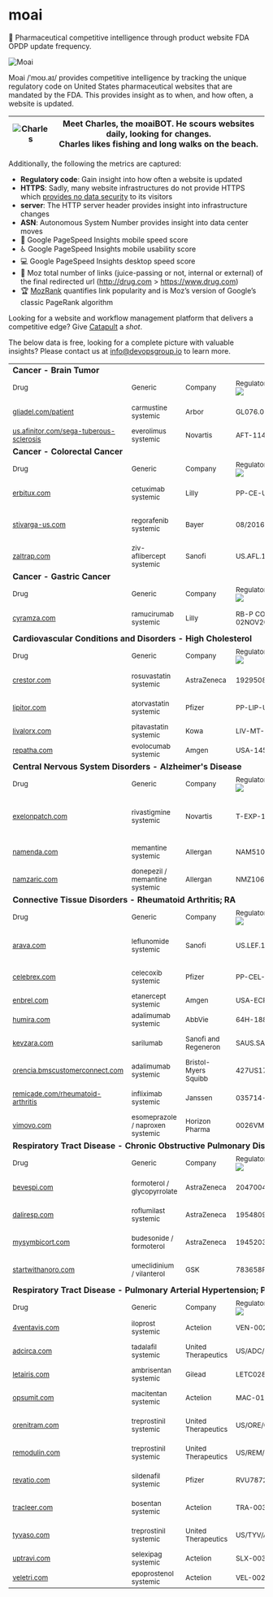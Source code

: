 
# moai
:moyai: Pharmaceutical competitive intelligence through product website FDA OPDP update frequency.

![Moai](moai.jpg)

Moai /ˈmoʊ.aɪ/ provides competitive intelligence by tracking the unique regulatory code on United States pharmaceutical websites that are mandated by the FDA. This provides insight as to when, and how often, a website is updated.

| ![Charles](moai-charles.jpg) | Meet Charles, the moaiBOT. He scours websites daily, looking for changes.<br>Charles likes fishing and long walks on the beach. |
| -- | -- |

Additionally, the following the metrics are captured:

* **Regulatory code**: Gain insight into how often a website is updated
* **HTTPS**: Sadly, many website infrastructures do not provide HTTPS which [provides no data security](https://www.chromium.org/Home/chromium-security/marking-http-as-non-secure) to its visitors
* **server**: The HTTP server header provides insight into infrastructure changes
* **ASN**: Autonomous System Number provides insight into data center moves
* :iphone: Google PageSpeed Insights mobile speed score
* :wheelchair: Google PageSpeed Insights mobile usability score
* :computer: Google PageSpeed Insights desktop speed score
* :link: Moz total number of links (juice-passing or not, internal or external) of the final redirected url (http://drug.com > https://www.drug.com)
* :trophy: [MozRank](https://moz.com/learn/seo/mozrank) quantifies link popularity and is Moz’s version of Google’s classic PageRank algorithm

Looking for a website and workflow management platform that delivers a competitive edge? Give [Catapult](https://github.com/devopsgroup-io/catapult) a *shot*.

The below data is free, looking for a complete picture with valuable insights? Please contact us at info@devopsgroup.io to learn more.
<table>
<tr><td colspan="13"><strong>Cancer - Brain Tumor</strong></td></tr>
<tr><td><sub>Drug</sub></td><td><sub>Generic</sub></td><td><sub>Company</sub></td><td><sub>Regulatory code<br/><img src="https://placehold.it/30x5/cc4c02?text=+"></sub></td><td><sub>HTTPS<br/><img src="https://placehold.it/30x5/fe9929?text=+"></sub></td><td><sub>Server<br/><img src="https://placehold.it/30x5/fee391?text=+"></sub></td><td><sub>ASN<br/><img src="https://placehold.it/30x5/ffffe5?text=+"></sub></td><td>:iphone:<br/><img src="https://placehold.it/30x5/014636?text=+"></td><td>:wheelchair:<br/><img src="https://placehold.it/30x5/016c59?text=+"></td><td>:computer:<br/><img src="https://placehold.it/30x5/02818a?text=+"></td><td>:link:<br/><img src="https://placehold.it/30x5/C0C0C0?text=+"></td><td>:trophy:<br/><img src="https://placehold.it/30x5/FFDF00?text=+"></td><td>&nbsp;&nbsp;&nbsp;&nbsp;&nbsp;&nbsp;&nbsp;&nbsp;&nbsp;&nbsp;&nbsp;&nbsp;&nbsp;&nbsp;&nbsp;&nbsp;&nbsp;&nbsp;&nbsp;&nbsp;&nbsp;&nbsp;&nbsp;&nbsp;&nbsp;&nbsp;&nbsp;&nbsp;&nbsp;&nbsp;&nbsp;&nbsp;&nbsp;&nbsp;&nbsp;&nbsp;&nbsp;&nbsp;&nbsp;&nbsp;&nbsp;&nbsp;&nbsp;&nbsp;&nbsp;&nbsp;&nbsp;&nbsp;&nbsp;&nbsp;&nbsp;&nbsp;&nbsp;&nbsp;&nbsp;&nbsp;&nbsp;&nbsp;&nbsp;&nbsp;&nbsp;&nbsp;&nbsp;&nbsp;&nbsp;&nbsp;&nbsp;&nbsp;&nbsp;&nbsp;&nbsp;&nbsp;&nbsp;&nbsp;&nbsp;&nbsp;&nbsp;&nbsp;&nbsp;&nbsp;&nbsp;&nbsp;&nbsp;&nbsp;&nbsp;&nbsp;&nbsp;&nbsp;&nbsp;&nbsp;&nbsp;&nbsp;&nbsp;&nbsp;&nbsp;&nbsp;&nbsp;&nbsp;&nbsp;&nbsp;&nbsp;&nbsp;&nbsp;&nbsp;&nbsp;&nbsp;&nbsp;&nbsp;&nbsp;&nbsp;&nbsp;&nbsp;&nbsp;&nbsp;&nbsp;&nbsp;&nbsp;&nbsp;&nbsp;&nbsp;&nbsp;&nbsp;&nbsp;&nbsp;&nbsp;&nbsp;&nbsp;&nbsp;&nbsp;&nbsp;&nbsp;&nbsp;&nbsp;&nbsp;&nbsp;&nbsp;&nbsp;&nbsp;&nbsp;&nbsp;&nbsp;&nbsp;&nbsp;&nbsp;&nbsp;&nbsp;&nbsp;&nbsp;&nbsp;&nbsp;&nbsp;&nbsp;&nbsp;&nbsp;&nbsp;&nbsp;&nbsp;&nbsp;&nbsp;&nbsp;&nbsp;&nbsp;&nbsp;&nbsp;&nbsp;&nbsp;&nbsp;&nbsp;&nbsp;&nbsp;&nbsp;&nbsp;&nbsp;&nbsp;&nbsp;&nbsp;&nbsp;&nbsp;&nbsp;&nbsp;&nbsp;&nbsp;&nbsp;&nbsp;&nbsp;&nbsp;&nbsp;&nbsp;&nbsp;&nbsp;&nbsp;&nbsp;&nbsp;&nbsp;&nbsp;&nbsp;&nbsp;&nbsp;&nbsp;&nbsp;&nbsp;&nbsp;&nbsp;&nbsp;&nbsp;&nbsp;&nbsp;&nbsp;&nbsp;&nbsp;&nbsp;&nbsp;&nbsp;&nbsp;&nbsp;&nbsp;&nbsp;&nbsp;&nbsp;&nbsp;&nbsp;&nbsp;&nbsp;&nbsp;&nbsp;</td></tr>
<tr><td><sub><a href="http://gliadel.com/patient" target="_blank">gliadel.com/patient</a></sub></td><td><sub>carmustine systemic</sub></td><td><sub>Arbor</sub></td><td><sub>GL076.001</sub></td><td><sub><a href="https://www.ssllabs.com/ssltest/analyze.html?d=gliadel.com/patient" target="_blank">:x:</a></sub></td><td><sub>Apache</sub></td><td><sub>AS22915 FutureQuest, Inc.</sub></td><td><sub><a href="https://developers.google.com/speed/pagespeed/insights/?url=gliadel.com/patient&tab=mobile" target="_blank">72</a></sub></td><td><sub><a href="https://developers.google.com/speed/pagespeed/insights/?url=gliadel.com/patient&tab=mobile" target="_blank">99</a></sub></td><td><sub><a href="https://developers.google.com/speed/pagespeed/insights/?url=gliadel.com/patient&tab=desktop" target="_blank">83</a></sub></td><td><sub>0</sub></td><td><sub>0</sub></td><td><img src="data/gliadel.com-patient.png"/></td></tr>
<tr><td><sub><a href="http://us.afinitor.com/sega-tuberous-sclerosis" target="_blank">us.afinitor.com/sega-tuberous-sclerosis</a></sub></td><td><sub>everolimus systemic</sub></td><td><sub>Novartis</sub></td><td><sub>AFT-1142638</sub></td><td><sub><a href="https://www.ssllabs.com/ssltest/analyze.html?d=us.afinitor.com/sega-tuberous-sclerosis" target="_blank">:white_check_mark:</a></sub></td><td><sub>ECAcc (lga/13CC)</sub></td><td><sub>AS30811 EPiServer AB</sub></td><td><sub><a href="https://developers.google.com/speed/pagespeed/insights/?url=us.afinitor.com/sega-tuberous-sclerosis&tab=mobile" target="_blank">55</a></sub></td><td><sub><a href="https://developers.google.com/speed/pagespeed/insights/?url=us.afinitor.com/sega-tuberous-sclerosis&tab=mobile" target="_blank">99</a></sub></td><td><sub><a href="https://developers.google.com/speed/pagespeed/insights/?url=us.afinitor.com/sega-tuberous-sclerosis&tab=desktop" target="_blank">65</a></sub></td><td><sub>0</sub></td><td><sub>0</sub></td><td><img src="data/us.afinitor.com-sega-tuberous-sclerosis.png"/></td></tr>
<tr><td colspan="13"><strong>Cancer - Colorectal Cancer</strong></td></tr>
<tr><td><sub>Drug</sub></td><td><sub>Generic</sub></td><td><sub>Company</sub></td><td><sub>Regulatory code<br/><img src="https://placehold.it/30x5/cc4c02?text=+"></sub></td><td><sub>HTTPS<br/><img src="https://placehold.it/30x5/fe9929?text=+"></sub></td><td><sub>Server<br/><img src="https://placehold.it/30x5/fee391?text=+"></sub></td><td><sub>ASN<br/><img src="https://placehold.it/30x5/ffffe5?text=+"></sub></td><td>:iphone:<br/><img src="https://placehold.it/30x5/014636?text=+"></td><td>:wheelchair:<br/><img src="https://placehold.it/30x5/016c59?text=+"></td><td>:computer:<br/><img src="https://placehold.it/30x5/02818a?text=+"></td><td>:link:<br/><img src="https://placehold.it/30x5/C0C0C0?text=+"></td><td>:trophy:<br/><img src="https://placehold.it/30x5/FFDF00?text=+"></td><td>&nbsp;&nbsp;&nbsp;&nbsp;&nbsp;&nbsp;&nbsp;&nbsp;&nbsp;&nbsp;&nbsp;&nbsp;&nbsp;&nbsp;&nbsp;&nbsp;&nbsp;&nbsp;&nbsp;&nbsp;&nbsp;&nbsp;&nbsp;&nbsp;&nbsp;&nbsp;&nbsp;&nbsp;&nbsp;&nbsp;&nbsp;&nbsp;&nbsp;&nbsp;&nbsp;&nbsp;&nbsp;&nbsp;&nbsp;&nbsp;&nbsp;&nbsp;&nbsp;&nbsp;&nbsp;&nbsp;&nbsp;&nbsp;&nbsp;&nbsp;&nbsp;&nbsp;&nbsp;&nbsp;&nbsp;&nbsp;&nbsp;&nbsp;&nbsp;&nbsp;&nbsp;&nbsp;&nbsp;&nbsp;&nbsp;&nbsp;&nbsp;&nbsp;&nbsp;&nbsp;&nbsp;&nbsp;&nbsp;&nbsp;&nbsp;&nbsp;&nbsp;&nbsp;&nbsp;&nbsp;&nbsp;&nbsp;&nbsp;&nbsp;&nbsp;&nbsp;&nbsp;&nbsp;&nbsp;&nbsp;&nbsp;&nbsp;&nbsp;&nbsp;&nbsp;&nbsp;&nbsp;&nbsp;&nbsp;&nbsp;&nbsp;&nbsp;&nbsp;&nbsp;&nbsp;&nbsp;&nbsp;&nbsp;&nbsp;&nbsp;&nbsp;&nbsp;&nbsp;&nbsp;&nbsp;&nbsp;&nbsp;&nbsp;&nbsp;&nbsp;&nbsp;&nbsp;&nbsp;&nbsp;&nbsp;&nbsp;&nbsp;&nbsp;&nbsp;&nbsp;&nbsp;&nbsp;&nbsp;&nbsp;&nbsp;&nbsp;&nbsp;&nbsp;&nbsp;&nbsp;&nbsp;&nbsp;&nbsp;&nbsp;&nbsp;&nbsp;&nbsp;&nbsp;&nbsp;&nbsp;&nbsp;&nbsp;&nbsp;&nbsp;&nbsp;&nbsp;&nbsp;&nbsp;&nbsp;&nbsp;&nbsp;&nbsp;&nbsp;&nbsp;&nbsp;&nbsp;&nbsp;&nbsp;&nbsp;&nbsp;&nbsp;&nbsp;&nbsp;&nbsp;&nbsp;&nbsp;&nbsp;&nbsp;&nbsp;&nbsp;&nbsp;&nbsp;&nbsp;&nbsp;&nbsp;&nbsp;&nbsp;&nbsp;&nbsp;&nbsp;&nbsp;&nbsp;&nbsp;&nbsp;&nbsp;&nbsp;&nbsp;&nbsp;&nbsp;&nbsp;&nbsp;&nbsp;&nbsp;&nbsp;&nbsp;&nbsp;&nbsp;&nbsp;&nbsp;&nbsp;&nbsp;&nbsp;&nbsp;&nbsp;&nbsp;&nbsp;&nbsp;&nbsp;&nbsp;&nbsp;&nbsp;&nbsp;&nbsp;&nbsp;&nbsp;</td></tr>
<tr><td><sub><a href="http://erbitux.com" target="_blank">erbitux.com</a></sub></td><td><sub>cetuximab systemic</sub></td><td><sub>Lilly</sub></td><td><sub>PP-CE-US-0335</sub></td><td><sub><a href="https://www.ssllabs.com/ssltest/analyze.html?d=erbitux.com" target="_blank">:x:</a></sub></td><td><sub>Microsoft-IIS/7.5</sub></td><td><sub>AS14618 Amazon.com, Inc.</sub></td><td><sub><a href="https://developers.google.com/speed/pagespeed/insights/?url=erbitux.com&tab=mobile" target="_blank">65</a></sub></td><td><sub><a href="https://developers.google.com/speed/pagespeed/insights/?url=erbitux.com&tab=mobile" target="_blank">95</a></sub></td><td><sub><a href="https://developers.google.com/speed/pagespeed/insights/?url=erbitux.com&tab=desktop" target="_blank">74</a></sub></td><td><sub>32</sub></td><td><sub>4.3</sub></td><td><img src="data/erbitux.com.png"/></td></tr>
<tr><td><sub><a href="http://stivarga-us.com" target="_blank">stivarga-us.com</a></sub></td><td><sub>regorafenib systemic</sub></td><td><sub>Bayer</sub></td><td><sub>08/2016</sub></td><td><sub><a href="https://www.ssllabs.com/ssltest/analyze.html?d=stivarga-us.com" target="_blank">:x:</a></sub></td><td><sub>Apache</sub></td><td><sub>AS19574 Corporation Service Company</sub></td><td><sub><a href="https://developers.google.com/speed/pagespeed/insights/?url=stivarga-us.com&tab=mobile" target="_blank">57</a></sub></td><td><sub><a href="https://developers.google.com/speed/pagespeed/insights/?url=stivarga-us.com&tab=mobile" target="_blank">99</a></sub></td><td><sub><a href="https://developers.google.com/speed/pagespeed/insights/?url=stivarga-us.com&tab=desktop" target="_blank">72</a></sub></td><td><sub>90</sub></td><td><sub>5.2</sub></td><td><img src="data/stivarga-us.com.png"/></td></tr>
<tr><td><sub><a href="http://zaltrap.com" target="_blank">zaltrap.com</a></sub></td><td><sub>ziv-aflibercept systemic</sub></td><td><sub>Sanofi</sub></td><td><sub>US.AFL.17.05.334</sub></td><td><sub><a href="https://www.ssllabs.com/ssltest/analyze.html?d=zaltrap.com" target="_blank">:x:</a></sub></td><td><sub>Microsoft-IIS/7.5</sub></td><td><sub>AS17338 AOScloud, LLC.</sub></td><td><sub><a href="https://developers.google.com/speed/pagespeed/insights/?url=zaltrap.com&tab=mobile" target="_blank">47</a></sub></td><td><sub><a href="https://developers.google.com/speed/pagespeed/insights/?url=zaltrap.com&tab=mobile" target="_blank">100</a></sub></td><td><sub><a href="https://developers.google.com/speed/pagespeed/insights/?url=zaltrap.com&tab=desktop" target="_blank">60</a></sub></td><td><sub>76</sub></td><td><sub>4.7</sub></td><td><img src="data/zaltrap.com.png"/></td></tr>
<tr><td colspan="13"><strong>Cancer - Gastric Cancer</strong></td></tr>
<tr><td><sub>Drug</sub></td><td><sub>Generic</sub></td><td><sub>Company</sub></td><td><sub>Regulatory code<br/><img src="https://placehold.it/30x5/cc4c02?text=+"></sub></td><td><sub>HTTPS<br/><img src="https://placehold.it/30x5/fe9929?text=+"></sub></td><td><sub>Server<br/><img src="https://placehold.it/30x5/fee391?text=+"></sub></td><td><sub>ASN<br/><img src="https://placehold.it/30x5/ffffe5?text=+"></sub></td><td>:iphone:<br/><img src="https://placehold.it/30x5/014636?text=+"></td><td>:wheelchair:<br/><img src="https://placehold.it/30x5/016c59?text=+"></td><td>:computer:<br/><img src="https://placehold.it/30x5/02818a?text=+"></td><td>:link:<br/><img src="https://placehold.it/30x5/C0C0C0?text=+"></td><td>:trophy:<br/><img src="https://placehold.it/30x5/FFDF00?text=+"></td><td>&nbsp;&nbsp;&nbsp;&nbsp;&nbsp;&nbsp;&nbsp;&nbsp;&nbsp;&nbsp;&nbsp;&nbsp;&nbsp;&nbsp;&nbsp;&nbsp;&nbsp;&nbsp;&nbsp;&nbsp;&nbsp;&nbsp;&nbsp;&nbsp;&nbsp;&nbsp;&nbsp;&nbsp;&nbsp;&nbsp;&nbsp;&nbsp;&nbsp;&nbsp;&nbsp;&nbsp;&nbsp;&nbsp;&nbsp;&nbsp;&nbsp;&nbsp;&nbsp;&nbsp;&nbsp;&nbsp;&nbsp;&nbsp;&nbsp;&nbsp;&nbsp;&nbsp;&nbsp;&nbsp;&nbsp;&nbsp;&nbsp;&nbsp;&nbsp;&nbsp;&nbsp;&nbsp;&nbsp;&nbsp;&nbsp;&nbsp;&nbsp;&nbsp;&nbsp;&nbsp;&nbsp;&nbsp;&nbsp;&nbsp;&nbsp;&nbsp;&nbsp;&nbsp;&nbsp;&nbsp;&nbsp;&nbsp;&nbsp;&nbsp;&nbsp;&nbsp;&nbsp;&nbsp;&nbsp;&nbsp;&nbsp;&nbsp;&nbsp;&nbsp;&nbsp;&nbsp;&nbsp;&nbsp;&nbsp;&nbsp;&nbsp;&nbsp;&nbsp;&nbsp;&nbsp;&nbsp;&nbsp;&nbsp;&nbsp;&nbsp;&nbsp;&nbsp;&nbsp;&nbsp;&nbsp;&nbsp;&nbsp;&nbsp;&nbsp;&nbsp;&nbsp;&nbsp;&nbsp;&nbsp;&nbsp;&nbsp;&nbsp;&nbsp;&nbsp;&nbsp;&nbsp;&nbsp;&nbsp;&nbsp;&nbsp;&nbsp;&nbsp;&nbsp;&nbsp;&nbsp;&nbsp;&nbsp;&nbsp;&nbsp;&nbsp;&nbsp;&nbsp;&nbsp;&nbsp;&nbsp;&nbsp;&nbsp;&nbsp;&nbsp;&nbsp;&nbsp;&nbsp;&nbsp;&nbsp;&nbsp;&nbsp;&nbsp;&nbsp;&nbsp;&nbsp;&nbsp;&nbsp;&nbsp;&nbsp;&nbsp;&nbsp;&nbsp;&nbsp;&nbsp;&nbsp;&nbsp;&nbsp;&nbsp;&nbsp;&nbsp;&nbsp;&nbsp;&nbsp;&nbsp;&nbsp;&nbsp;&nbsp;&nbsp;&nbsp;&nbsp;&nbsp;&nbsp;&nbsp;&nbsp;&nbsp;&nbsp;&nbsp;&nbsp;&nbsp;&nbsp;&nbsp;&nbsp;&nbsp;&nbsp;&nbsp;&nbsp;&nbsp;&nbsp;&nbsp;&nbsp;&nbsp;&nbsp;&nbsp;&nbsp;&nbsp;&nbsp;&nbsp;&nbsp;&nbsp;&nbsp;&nbsp;&nbsp;&nbsp;&nbsp;&nbsp;</td></tr>
<tr><td><sub><a href="http://cyramza.com" target="_blank">cyramza.com</a></sub></td><td><sub>ramucirumab systemic</sub></td><td><sub>Lilly</sub></td><td><sub>RB-P CON ISI 02NOV2015</sub></td><td><sub><a href="https://www.ssllabs.com/ssltest/analyze.html?d=cyramza.com" target="_blank">:x:</a></sub></td><td><sub>Microsoft-IIS/7.5</sub></td><td><sub>AS14618 Amazon.com, Inc.</sub></td><td><sub><a href="https://developers.google.com/speed/pagespeed/insights/?url=cyramza.com&tab=mobile" target="_blank">64</a></sub></td><td><sub><a href="https://developers.google.com/speed/pagespeed/insights/?url=cyramza.com&tab=mobile" target="_blank">90</a></sub></td><td><sub><a href="https://developers.google.com/speed/pagespeed/insights/?url=cyramza.com&tab=desktop" target="_blank">75</a></sub></td><td><sub>337</sub></td><td><sub>5.3</sub></td><td><img src="data/cyramza.com.png"/></td></tr>
<tr><td colspan="13"><strong>Cardiovascular Conditions and Disorders - High Cholesterol</strong></td></tr>
<tr><td><sub>Drug</sub></td><td><sub>Generic</sub></td><td><sub>Company</sub></td><td><sub>Regulatory code<br/><img src="https://placehold.it/30x5/cc4c02?text=+"></sub></td><td><sub>HTTPS<br/><img src="https://placehold.it/30x5/fe9929?text=+"></sub></td><td><sub>Server<br/><img src="https://placehold.it/30x5/fee391?text=+"></sub></td><td><sub>ASN<br/><img src="https://placehold.it/30x5/ffffe5?text=+"></sub></td><td>:iphone:<br/><img src="https://placehold.it/30x5/014636?text=+"></td><td>:wheelchair:<br/><img src="https://placehold.it/30x5/016c59?text=+"></td><td>:computer:<br/><img src="https://placehold.it/30x5/02818a?text=+"></td><td>:link:<br/><img src="https://placehold.it/30x5/C0C0C0?text=+"></td><td>:trophy:<br/><img src="https://placehold.it/30x5/FFDF00?text=+"></td><td>&nbsp;&nbsp;&nbsp;&nbsp;&nbsp;&nbsp;&nbsp;&nbsp;&nbsp;&nbsp;&nbsp;&nbsp;&nbsp;&nbsp;&nbsp;&nbsp;&nbsp;&nbsp;&nbsp;&nbsp;&nbsp;&nbsp;&nbsp;&nbsp;&nbsp;&nbsp;&nbsp;&nbsp;&nbsp;&nbsp;&nbsp;&nbsp;&nbsp;&nbsp;&nbsp;&nbsp;&nbsp;&nbsp;&nbsp;&nbsp;&nbsp;&nbsp;&nbsp;&nbsp;&nbsp;&nbsp;&nbsp;&nbsp;&nbsp;&nbsp;&nbsp;&nbsp;&nbsp;&nbsp;&nbsp;&nbsp;&nbsp;&nbsp;&nbsp;&nbsp;&nbsp;&nbsp;&nbsp;&nbsp;&nbsp;&nbsp;&nbsp;&nbsp;&nbsp;&nbsp;&nbsp;&nbsp;&nbsp;&nbsp;&nbsp;&nbsp;&nbsp;&nbsp;&nbsp;&nbsp;&nbsp;&nbsp;&nbsp;&nbsp;&nbsp;&nbsp;&nbsp;&nbsp;&nbsp;&nbsp;&nbsp;&nbsp;&nbsp;&nbsp;&nbsp;&nbsp;&nbsp;&nbsp;&nbsp;&nbsp;&nbsp;&nbsp;&nbsp;&nbsp;&nbsp;&nbsp;&nbsp;&nbsp;&nbsp;&nbsp;&nbsp;&nbsp;&nbsp;&nbsp;&nbsp;&nbsp;&nbsp;&nbsp;&nbsp;&nbsp;&nbsp;&nbsp;&nbsp;&nbsp;&nbsp;&nbsp;&nbsp;&nbsp;&nbsp;&nbsp;&nbsp;&nbsp;&nbsp;&nbsp;&nbsp;&nbsp;&nbsp;&nbsp;&nbsp;&nbsp;&nbsp;&nbsp;&nbsp;&nbsp;&nbsp;&nbsp;&nbsp;&nbsp;&nbsp;&nbsp;&nbsp;&nbsp;&nbsp;&nbsp;&nbsp;&nbsp;&nbsp;&nbsp;&nbsp;&nbsp;&nbsp;&nbsp;&nbsp;&nbsp;&nbsp;&nbsp;&nbsp;&nbsp;&nbsp;&nbsp;&nbsp;&nbsp;&nbsp;&nbsp;&nbsp;&nbsp;&nbsp;&nbsp;&nbsp;&nbsp;&nbsp;&nbsp;&nbsp;&nbsp;&nbsp;&nbsp;&nbsp;&nbsp;&nbsp;&nbsp;&nbsp;&nbsp;&nbsp;&nbsp;&nbsp;&nbsp;&nbsp;&nbsp;&nbsp;&nbsp;&nbsp;&nbsp;&nbsp;&nbsp;&nbsp;&nbsp;&nbsp;&nbsp;&nbsp;&nbsp;&nbsp;&nbsp;&nbsp;&nbsp;&nbsp;&nbsp;&nbsp;&nbsp;&nbsp;&nbsp;&nbsp;&nbsp;&nbsp;&nbsp;&nbsp;</td></tr>
<tr><td><sub><a href="http://crestor.com" target="_blank">crestor.com</a></sub></td><td><sub>rosuvastatin systemic</sub></td><td><sub>AstraZeneca</sub></td><td><sub>1929508-3158916</sub></td><td><sub><a href="https://www.ssllabs.com/ssltest/analyze.html?d=crestor.com" target="_blank">:white_check_mark:</a></sub></td><td><sub>Apache</sub></td><td><sub>AS16509 Amazon.com, Inc.</sub></td><td><sub><a href="https://developers.google.com/speed/pagespeed/insights/?url=crestor.com&tab=mobile" target="_blank">68</a></sub></td><td><sub><a href="https://developers.google.com/speed/pagespeed/insights/?url=crestor.com&tab=mobile" target="_blank">93</a></sub></td><td><sub><a href="https://developers.google.com/speed/pagespeed/insights/?url=crestor.com&tab=desktop" target="_blank">86</a></sub></td><td><sub>314</sub></td><td><sub>6.9</sub></td><td><img src="data/crestor.com.png"/></td></tr>
<tr><td><sub><a href="http://lipitor.com" target="_blank">lipitor.com</a></sub></td><td><sub>atorvastatin systemic</sub></td><td><sub>Pfizer</sub></td><td><sub>PP-LIP-USA-0252</sub></td><td><sub><a href="https://www.ssllabs.com/ssltest/analyze.html?d=lipitor.com" target="_blank">:x:</a></sub></td><td><sub>nginx</sub></td><td><sub>AS14618 Amazon.com, Inc.</sub></td><td><sub><a href="https://developers.google.com/speed/pagespeed/insights/?url=lipitor.com&tab=mobile" target="_blank">59</a></sub></td><td><sub><a href="https://developers.google.com/speed/pagespeed/insights/?url=lipitor.com&tab=mobile" target="_blank">100</a></sub></td><td><sub><a href="https://developers.google.com/speed/pagespeed/insights/?url=lipitor.com&tab=desktop" target="_blank">77</a></sub></td><td><sub>466</sub></td><td><sub>5.4</sub></td><td><img src="data/lipitor.com.png"/></td></tr>
<tr><td><sub><a href="http://livalorx.com" target="_blank">livalorx.com</a></sub></td><td><sub>pitavastatin systemic</sub></td><td><sub>Kowa</sub></td><td><sub>LIV-MT-2338</sub></td><td><sub><a href="https://www.ssllabs.com/ssltest/analyze.html?d=livalorx.com" target="_blank">:white_check_mark:</a></sub></td><td><sub>Microsoft-IIS/8.0</sub></td><td><sub>AS32244 Liquid Web, L.L.C</sub></td><td><sub><a href="https://developers.google.com/speed/pagespeed/insights/?url=livalorx.com&tab=mobile" target="_blank">56</a></sub></td><td><sub><a href="https://developers.google.com/speed/pagespeed/insights/?url=livalorx.com&tab=mobile" target="_blank">98</a></sub></td><td><sub><a href="https://developers.google.com/speed/pagespeed/insights/?url=livalorx.com&tab=desktop" target="_blank">74</a></sub></td><td><sub>34</sub></td><td><sub>4.3</sub></td><td><img src="data/livalorx.com.png"/></td></tr>
<tr><td><sub><a href="http://repatha.com" target="_blank">repatha.com</a></sub></td><td><sub>evolocumab systemic</sub></td><td><sub>Amgen</sub></td><td><sub>USA-145-107362</sub></td><td><sub><a href="https://www.ssllabs.com/ssltest/analyze.html?d=repatha.com" target="_blank">:white_check_mark:</a></sub></td><td><sub>Microsoft-IIS/7.5</sub></td><td><sub>AS3561 Savvis</sub></td><td><sub><a href="https://developers.google.com/speed/pagespeed/insights/?url=repatha.com&tab=mobile" target="_blank">59</a></sub></td><td><sub><a href="https://developers.google.com/speed/pagespeed/insights/?url=repatha.com&tab=mobile" target="_blank">99</a></sub></td><td><sub><a href="https://developers.google.com/speed/pagespeed/insights/?url=repatha.com&tab=desktop" target="_blank">62</a></sub></td><td><sub>542</sub></td><td><sub>4.6</sub></td><td><img src="data/repatha.com.png"/></td></tr>
<tr><td colspan="13"><strong>Central Nervous System Disorders - Alzheimer's Disease</strong></td></tr>
<tr><td><sub>Drug</sub></td><td><sub>Generic</sub></td><td><sub>Company</sub></td><td><sub>Regulatory code<br/><img src="https://placehold.it/30x5/cc4c02?text=+"></sub></td><td><sub>HTTPS<br/><img src="https://placehold.it/30x5/fe9929?text=+"></sub></td><td><sub>Server<br/><img src="https://placehold.it/30x5/fee391?text=+"></sub></td><td><sub>ASN<br/><img src="https://placehold.it/30x5/ffffe5?text=+"></sub></td><td>:iphone:<br/><img src="https://placehold.it/30x5/014636?text=+"></td><td>:wheelchair:<br/><img src="https://placehold.it/30x5/016c59?text=+"></td><td>:computer:<br/><img src="https://placehold.it/30x5/02818a?text=+"></td><td>:link:<br/><img src="https://placehold.it/30x5/C0C0C0?text=+"></td><td>:trophy:<br/><img src="https://placehold.it/30x5/FFDF00?text=+"></td><td>&nbsp;&nbsp;&nbsp;&nbsp;&nbsp;&nbsp;&nbsp;&nbsp;&nbsp;&nbsp;&nbsp;&nbsp;&nbsp;&nbsp;&nbsp;&nbsp;&nbsp;&nbsp;&nbsp;&nbsp;&nbsp;&nbsp;&nbsp;&nbsp;&nbsp;&nbsp;&nbsp;&nbsp;&nbsp;&nbsp;&nbsp;&nbsp;&nbsp;&nbsp;&nbsp;&nbsp;&nbsp;&nbsp;&nbsp;&nbsp;&nbsp;&nbsp;&nbsp;&nbsp;&nbsp;&nbsp;&nbsp;&nbsp;&nbsp;&nbsp;&nbsp;&nbsp;&nbsp;&nbsp;&nbsp;&nbsp;&nbsp;&nbsp;&nbsp;&nbsp;&nbsp;&nbsp;&nbsp;&nbsp;&nbsp;&nbsp;&nbsp;&nbsp;&nbsp;&nbsp;&nbsp;&nbsp;&nbsp;&nbsp;&nbsp;&nbsp;&nbsp;&nbsp;&nbsp;&nbsp;&nbsp;&nbsp;&nbsp;&nbsp;&nbsp;&nbsp;&nbsp;&nbsp;&nbsp;&nbsp;&nbsp;&nbsp;&nbsp;&nbsp;&nbsp;&nbsp;&nbsp;&nbsp;&nbsp;&nbsp;&nbsp;&nbsp;&nbsp;&nbsp;&nbsp;&nbsp;&nbsp;&nbsp;&nbsp;&nbsp;&nbsp;&nbsp;&nbsp;&nbsp;&nbsp;&nbsp;&nbsp;&nbsp;&nbsp;&nbsp;&nbsp;&nbsp;&nbsp;&nbsp;&nbsp;&nbsp;&nbsp;&nbsp;&nbsp;&nbsp;&nbsp;&nbsp;&nbsp;&nbsp;&nbsp;&nbsp;&nbsp;&nbsp;&nbsp;&nbsp;&nbsp;&nbsp;&nbsp;&nbsp;&nbsp;&nbsp;&nbsp;&nbsp;&nbsp;&nbsp;&nbsp;&nbsp;&nbsp;&nbsp;&nbsp;&nbsp;&nbsp;&nbsp;&nbsp;&nbsp;&nbsp;&nbsp;&nbsp;&nbsp;&nbsp;&nbsp;&nbsp;&nbsp;&nbsp;&nbsp;&nbsp;&nbsp;&nbsp;&nbsp;&nbsp;&nbsp;&nbsp;&nbsp;&nbsp;&nbsp;&nbsp;&nbsp;&nbsp;&nbsp;&nbsp;&nbsp;&nbsp;&nbsp;&nbsp;&nbsp;&nbsp;&nbsp;&nbsp;&nbsp;&nbsp;&nbsp;&nbsp;&nbsp;&nbsp;&nbsp;&nbsp;&nbsp;&nbsp;&nbsp;&nbsp;&nbsp;&nbsp;&nbsp;&nbsp;&nbsp;&nbsp;&nbsp;&nbsp;&nbsp;&nbsp;&nbsp;&nbsp;&nbsp;&nbsp;&nbsp;&nbsp;&nbsp;&nbsp;&nbsp;&nbsp;</td></tr>
<tr><td><sub><a href="http://exelonpatch.com" target="_blank">exelonpatch.com</a></sub></td><td><sub>rivastigmine systemic</sub></td><td><sub>Novartis</sub></td><td><sub>T-EXP-1318386</sub></td><td><sub><a href="https://www.ssllabs.com/ssltest/analyze.html?d=exelonpatch.com" target="_blank">:white_check_mark:</a></sub></td><td><sub>WS</sub></td><td><sub>AS3707 MCI Communications Services, Inc. d/b/a Verizon Business</sub></td><td><sub><a href="https://developers.google.com/speed/pagespeed/insights/?url=exelonpatch.com&tab=mobile" target="_blank">41</a></sub></td><td><sub><a href="https://developers.google.com/speed/pagespeed/insights/?url=exelonpatch.com&tab=mobile" target="_blank">95</a></sub></td><td><sub><a href="https://developers.google.com/speed/pagespeed/insights/?url=exelonpatch.com&tab=desktop" target="_blank">58</a></sub></td><td><sub>511</sub></td><td><sub>5.7</sub></td><td><img src="data/exelonpatch.com.png"/></td></tr>
<tr><td><sub><a href="http://namenda.com" target="_blank">namenda.com</a></sub></td><td><sub>memantine systemic</sub></td><td><sub>Allergan</sub></td><td><sub>NAM51044</sub></td><td><sub><a href="https://www.ssllabs.com/ssltest/analyze.html?d=namenda.com" target="_blank">:x:</a></sub></td><td><sub>Microsoft-IIS/8.5</sub></td><td><sub>AS16509 Amazon.com, Inc.</sub></td><td><sub><a href="https://developers.google.com/speed/pagespeed/insights/?url=namenda.com&tab=mobile" target="_blank">55</a></sub></td><td><sub><a href="https://developers.google.com/speed/pagespeed/insights/?url=namenda.com&tab=mobile" target="_blank">79</a></sub></td><td><sub><a href="https://developers.google.com/speed/pagespeed/insights/?url=namenda.com&tab=desktop" target="_blank">62</a></sub></td><td><sub>192</sub></td><td><sub>5.1</sub></td><td><img src="data/namenda.com.png"/></td></tr>
<tr><td><sub><a href="http://namzaric.com" target="_blank">namzaric.com</a></sub></td><td><sub>donepezil / memantine systemic</sub></td><td><sub>Allergan</sub></td><td><sub>NMZ10684</sub></td><td><sub><a href="https://www.ssllabs.com/ssltest/analyze.html?d=namzaric.com" target="_blank">:x:</a></sub></td><td><sub>Microsoft-IIS/8.5</sub></td><td><sub>AS16509 Amazon.com, Inc.</sub></td><td><sub><a href="https://developers.google.com/speed/pagespeed/insights/?url=namzaric.com&tab=mobile" target="_blank">51</a></sub></td><td><sub><a href="https://developers.google.com/speed/pagespeed/insights/?url=namzaric.com&tab=mobile" target="_blank">100</a></sub></td><td><sub><a href="https://developers.google.com/speed/pagespeed/insights/?url=namzaric.com&tab=desktop" target="_blank">55</a></sub></td><td><sub>132</sub></td><td><sub>5.2</sub></td><td><img src="data/namzaric.com.png"/></td></tr>
<tr><td colspan="13"><strong>Connective Tissue Disorders - Rheumatoid Arthritis; RA</strong></td></tr>
<tr><td><sub>Drug</sub></td><td><sub>Generic</sub></td><td><sub>Company</sub></td><td><sub>Regulatory code<br/><img src="https://placehold.it/30x5/cc4c02?text=+"></sub></td><td><sub>HTTPS<br/><img src="https://placehold.it/30x5/fe9929?text=+"></sub></td><td><sub>Server<br/><img src="https://placehold.it/30x5/fee391?text=+"></sub></td><td><sub>ASN<br/><img src="https://placehold.it/30x5/ffffe5?text=+"></sub></td><td>:iphone:<br/><img src="https://placehold.it/30x5/014636?text=+"></td><td>:wheelchair:<br/><img src="https://placehold.it/30x5/016c59?text=+"></td><td>:computer:<br/><img src="https://placehold.it/30x5/02818a?text=+"></td><td>:link:<br/><img src="https://placehold.it/30x5/C0C0C0?text=+"></td><td>:trophy:<br/><img src="https://placehold.it/30x5/FFDF00?text=+"></td><td>&nbsp;&nbsp;&nbsp;&nbsp;&nbsp;&nbsp;&nbsp;&nbsp;&nbsp;&nbsp;&nbsp;&nbsp;&nbsp;&nbsp;&nbsp;&nbsp;&nbsp;&nbsp;&nbsp;&nbsp;&nbsp;&nbsp;&nbsp;&nbsp;&nbsp;&nbsp;&nbsp;&nbsp;&nbsp;&nbsp;&nbsp;&nbsp;&nbsp;&nbsp;&nbsp;&nbsp;&nbsp;&nbsp;&nbsp;&nbsp;&nbsp;&nbsp;&nbsp;&nbsp;&nbsp;&nbsp;&nbsp;&nbsp;&nbsp;&nbsp;&nbsp;&nbsp;&nbsp;&nbsp;&nbsp;&nbsp;&nbsp;&nbsp;&nbsp;&nbsp;&nbsp;&nbsp;&nbsp;&nbsp;&nbsp;&nbsp;&nbsp;&nbsp;&nbsp;&nbsp;&nbsp;&nbsp;&nbsp;&nbsp;&nbsp;&nbsp;&nbsp;&nbsp;&nbsp;&nbsp;&nbsp;&nbsp;&nbsp;&nbsp;&nbsp;&nbsp;&nbsp;&nbsp;&nbsp;&nbsp;&nbsp;&nbsp;&nbsp;&nbsp;&nbsp;&nbsp;&nbsp;&nbsp;&nbsp;&nbsp;&nbsp;&nbsp;&nbsp;&nbsp;&nbsp;&nbsp;&nbsp;&nbsp;&nbsp;&nbsp;&nbsp;&nbsp;&nbsp;&nbsp;&nbsp;&nbsp;&nbsp;&nbsp;&nbsp;&nbsp;&nbsp;&nbsp;&nbsp;&nbsp;&nbsp;&nbsp;&nbsp;&nbsp;&nbsp;&nbsp;&nbsp;&nbsp;&nbsp;&nbsp;&nbsp;&nbsp;&nbsp;&nbsp;&nbsp;&nbsp;&nbsp;&nbsp;&nbsp;&nbsp;&nbsp;&nbsp;&nbsp;&nbsp;&nbsp;&nbsp;&nbsp;&nbsp;&nbsp;&nbsp;&nbsp;&nbsp;&nbsp;&nbsp;&nbsp;&nbsp;&nbsp;&nbsp;&nbsp;&nbsp;&nbsp;&nbsp;&nbsp;&nbsp;&nbsp;&nbsp;&nbsp;&nbsp;&nbsp;&nbsp;&nbsp;&nbsp;&nbsp;&nbsp;&nbsp;&nbsp;&nbsp;&nbsp;&nbsp;&nbsp;&nbsp;&nbsp;&nbsp;&nbsp;&nbsp;&nbsp;&nbsp;&nbsp;&nbsp;&nbsp;&nbsp;&nbsp;&nbsp;&nbsp;&nbsp;&nbsp;&nbsp;&nbsp;&nbsp;&nbsp;&nbsp;&nbsp;&nbsp;&nbsp;&nbsp;&nbsp;&nbsp;&nbsp;&nbsp;&nbsp;&nbsp;&nbsp;&nbsp;&nbsp;&nbsp;&nbsp;&nbsp;&nbsp;&nbsp;&nbsp;&nbsp;</td></tr>
<tr><td><sub><a href="http://arava.com" target="_blank">arava.com</a></sub></td><td><sub>leflunomide systemic</sub></td><td><sub>Sanofi</sub></td><td><sub>US.LEF.15.11.001</sub></td><td><sub><a href="https://www.ssllabs.com/ssltest/analyze.html?d=arava.com" target="_blank">:x:</a></sub></td><td><sub>Microsoft-IIS/8.5</sub></td><td><sub>AS36291 Aventis Pharmaceuticals Inc.</sub></td><td><sub><a href="https://developers.google.com/speed/pagespeed/insights/?url=arava.com&tab=mobile" target="_blank">69</a></sub></td><td><sub><a href="https://developers.google.com/speed/pagespeed/insights/?url=arava.com&tab=mobile" target="_blank">66</a></sub></td><td><sub><a href="https://developers.google.com/speed/pagespeed/insights/?url=arava.com&tab=desktop" target="_blank">80</a></sub></td><td><sub>5</sub></td><td><sub>3.7</sub></td><td><img src="data/arava.com.png"/></td></tr>
<tr><td><sub><a href="http://celebrex.com" target="_blank">celebrex.com</a></sub></td><td><sub>celecoxib systemic</sub></td><td><sub>Pfizer</sub></td><td><sub>PP-CEL-USA-0295</sub></td><td><sub><a href="https://www.ssllabs.com/ssltest/analyze.html?d=celebrex.com" target="_blank">:white_check_mark:</a></sub></td><td><sub>nginx</sub></td><td><sub>AS14618 Amazon.com, Inc.</sub></td><td><sub><a href="https://developers.google.com/speed/pagespeed/insights/?url=celebrex.com&tab=mobile" target="_blank">58</a></sub></td><td><sub><a href="https://developers.google.com/speed/pagespeed/insights/?url=celebrex.com&tab=mobile" target="_blank">96</a></sub></td><td><sub><a href="https://developers.google.com/speed/pagespeed/insights/?url=celebrex.com&tab=desktop" target="_blank">76</a></sub></td><td><sub>442</sub></td><td><sub>5.5</sub></td><td><img src="data/celebrex.com.png"/></td></tr>
<tr><td><sub><a href="http://enbrel.com" target="_blank">enbrel.com</a></sub></td><td><sub>etanercept systemic</sub></td><td><sub>Amgen</sub></td><td><sub>USA-ECF-111018</sub></td><td><sub><a href="https://www.ssllabs.com/ssltest/analyze.html?d=enbrel.com" target="_blank">:white_check_mark:</a></sub></td><td><sub>Microsoft-IIS/7.5</sub></td><td><sub>AS3561 Savvis</sub></td><td><sub><a href="https://developers.google.com/speed/pagespeed/insights/?url=enbrel.com&tab=mobile" target="_blank">51</a></sub></td><td><sub><a href="https://developers.google.com/speed/pagespeed/insights/?url=enbrel.com&tab=mobile" target="_blank">96</a></sub></td><td><sub><a href="https://developers.google.com/speed/pagespeed/insights/?url=enbrel.com&tab=desktop" target="_blank">67</a></sub></td><td><sub>504</sub></td><td><sub>5.5</sub></td><td><img src="data/enbrel.com.png"/></td></tr>
<tr><td><sub><a href="http://humira.com" target="_blank">humira.com</a></sub></td><td><sub>adalimumab systemic</sub></td><td><sub>AbbVie</sub></td><td><sub>64H-1880706</sub></td><td><sub><a href="https://www.ssllabs.com/ssltest/analyze.html?d=humira.com" target="_blank">:white_check_mark:</a></sub></td><td><sub>Microsoft-IIS/8.0</sub></td><td><sub>AS27357 Rackspace Ltd.</sub></td><td><sub><a href="https://developers.google.com/speed/pagespeed/insights/?url=humira.com&tab=mobile" target="_blank">33</a></sub></td><td><sub><a href="https://developers.google.com/speed/pagespeed/insights/?url=humira.com&tab=mobile" target="_blank">99</a></sub></td><td><sub><a href="https://developers.google.com/speed/pagespeed/insights/?url=humira.com&tab=desktop" target="_blank">49</a></sub></td><td><sub>742</sub></td><td><sub>5.6</sub></td><td><img src="data/humira.com.png"/></td></tr>
<tr><td><sub><a href="http://kevzara.com" target="_blank">kevzara.com</a></sub></td><td><sub>sarilumab</sub></td><td><sub>Sanofi and Regeneron</sub></td><td><sub>SAUS.SARI.17.04.1651</sub></td><td><sub><a href="https://www.ssllabs.com/ssltest/analyze.html?d=kevzara.com" target="_blank">:white_check_mark:</a></sub></td><td><sub>Microsoft-IIS/8.5</sub></td><td><sub>AS8075 Microsoft Corporation</sub></td><td><sub><a href="https://developers.google.com/speed/pagespeed/insights/?url=kevzara.com&tab=mobile" target="_blank">68</a></sub></td><td><sub><a href="https://developers.google.com/speed/pagespeed/insights/?url=kevzara.com&tab=mobile" target="_blank">99</a></sub></td><td><sub><a href="https://developers.google.com/speed/pagespeed/insights/?url=kevzara.com&tab=desktop" target="_blank">84</a></sub></td><td><sub>0</sub></td><td><sub>0</sub></td><td><img src="data/kevzara.com.png"/></td></tr>
<tr><td><sub><a href="http://orencia.bmscustomerconnect.com" target="_blank">orencia.bmscustomerconnect.com</a></sub></td><td><sub>adalimumab systemic</sub></td><td><sub>Bristol-Myers Squibb</sub></td><td><sub>427US1701271</sub></td><td><sub><a href="https://www.ssllabs.com/ssltest/analyze.html?d=orencia.bmscustomerconnect.com" target="_blank">:x:</a></sub></td><td><sub></sub></td><td><sub>AS7246 Bristol-Myers Squibb Company</sub></td><td><sub><a href="https://developers.google.com/speed/pagespeed/insights/?url=orencia.bmscustomerconnect.com&tab=mobile" target="_blank">48</a></sub></td><td><sub><a href="https://developers.google.com/speed/pagespeed/insights/?url=orencia.bmscustomerconnect.com&tab=mobile" target="_blank">96</a></sub></td><td><sub><a href="https://developers.google.com/speed/pagespeed/insights/?url=orencia.bmscustomerconnect.com&tab=desktop" target="_blank">63</a></sub></td><td><sub>78</sub></td><td><sub>5.2</sub></td><td><img src="data/orencia.bmscustomerconnect.com.png"/></td></tr>
<tr><td><sub><a href="http://remicade.com/rheumatoid-arthritis" target="_blank">remicade.com/rheumatoid-arthritis</a></sub></td><td><sub>infliximab systemic</sub></td><td><sub>Janssen</sub></td><td><sub>035714-150617</sub></td><td><sub><a href="https://www.ssllabs.com/ssltest/analyze.html?d=remicade.com/rheumatoid-arthritis" target="_blank">:white_check_mark:</a></sub></td><td><sub>nginx</sub></td><td><sub>AS14618 Amazon.com, Inc.</sub></td><td><sub><a href="https://developers.google.com/speed/pagespeed/insights/?url=remicade.com/rheumatoid-arthritis&tab=mobile" target="_blank">60</a></sub></td><td><sub><a href="https://developers.google.com/speed/pagespeed/insights/?url=remicade.com/rheumatoid-arthritis&tab=mobile" target="_blank">100</a></sub></td><td><sub><a href="https://developers.google.com/speed/pagespeed/insights/?url=remicade.com/rheumatoid-arthritis&tab=desktop" target="_blank">76</a></sub></td><td><sub>32</sub></td><td><sub>4.3</sub></td><td><img src="data/remicade.com-rheumatoid-arthritis.png"/></td></tr>
<tr><td><sub><a href="http://vimovo.com" target="_blank">vimovo.com</a></sub></td><td><sub>esomeprazole / naproxen systemic</sub></td><td><sub>Horizon Pharma</sub></td><td><sub>0026VMV02</sub></td><td><sub><a href="https://www.ssllabs.com/ssltest/analyze.html?d=vimovo.com" target="_blank">:white_check_mark:</a></sub></td><td><sub>cloudflare-nginx</sub></td><td><sub>AS13335 CloudFlare</sub></td><td><sub><a href="https://developers.google.com/speed/pagespeed/insights/?url=vimovo.com&tab=mobile" target="_blank">67</a></sub></td><td><sub><a href="https://developers.google.com/speed/pagespeed/insights/?url=vimovo.com&tab=mobile" target="_blank">98</a></sub></td><td><sub><a href="https://developers.google.com/speed/pagespeed/insights/?url=vimovo.com&tab=desktop" target="_blank">78</a></sub></td><td><sub>161</sub></td><td><sub>5.5</sub></td><td><img src="data/vimovo.com.png"/></td></tr>
<tr><td colspan="13"><strong>Respiratory Tract Disease - Chronic Obstructive Pulmonary Disease; COPD</strong></td></tr>
<tr><td><sub>Drug</sub></td><td><sub>Generic</sub></td><td><sub>Company</sub></td><td><sub>Regulatory code<br/><img src="https://placehold.it/30x5/cc4c02?text=+"></sub></td><td><sub>HTTPS<br/><img src="https://placehold.it/30x5/fe9929?text=+"></sub></td><td><sub>Server<br/><img src="https://placehold.it/30x5/fee391?text=+"></sub></td><td><sub>ASN<br/><img src="https://placehold.it/30x5/ffffe5?text=+"></sub></td><td>:iphone:<br/><img src="https://placehold.it/30x5/014636?text=+"></td><td>:wheelchair:<br/><img src="https://placehold.it/30x5/016c59?text=+"></td><td>:computer:<br/><img src="https://placehold.it/30x5/02818a?text=+"></td><td>:link:<br/><img src="https://placehold.it/30x5/C0C0C0?text=+"></td><td>:trophy:<br/><img src="https://placehold.it/30x5/FFDF00?text=+"></td><td>&nbsp;&nbsp;&nbsp;&nbsp;&nbsp;&nbsp;&nbsp;&nbsp;&nbsp;&nbsp;&nbsp;&nbsp;&nbsp;&nbsp;&nbsp;&nbsp;&nbsp;&nbsp;&nbsp;&nbsp;&nbsp;&nbsp;&nbsp;&nbsp;&nbsp;&nbsp;&nbsp;&nbsp;&nbsp;&nbsp;&nbsp;&nbsp;&nbsp;&nbsp;&nbsp;&nbsp;&nbsp;&nbsp;&nbsp;&nbsp;&nbsp;&nbsp;&nbsp;&nbsp;&nbsp;&nbsp;&nbsp;&nbsp;&nbsp;&nbsp;&nbsp;&nbsp;&nbsp;&nbsp;&nbsp;&nbsp;&nbsp;&nbsp;&nbsp;&nbsp;&nbsp;&nbsp;&nbsp;&nbsp;&nbsp;&nbsp;&nbsp;&nbsp;&nbsp;&nbsp;&nbsp;&nbsp;&nbsp;&nbsp;&nbsp;&nbsp;&nbsp;&nbsp;&nbsp;&nbsp;&nbsp;&nbsp;&nbsp;&nbsp;&nbsp;&nbsp;&nbsp;&nbsp;&nbsp;&nbsp;&nbsp;&nbsp;&nbsp;&nbsp;&nbsp;&nbsp;&nbsp;&nbsp;&nbsp;&nbsp;&nbsp;&nbsp;&nbsp;&nbsp;&nbsp;&nbsp;&nbsp;&nbsp;&nbsp;&nbsp;&nbsp;&nbsp;&nbsp;&nbsp;&nbsp;&nbsp;&nbsp;&nbsp;&nbsp;&nbsp;&nbsp;&nbsp;&nbsp;&nbsp;&nbsp;&nbsp;&nbsp;&nbsp;&nbsp;&nbsp;&nbsp;&nbsp;&nbsp;&nbsp;&nbsp;&nbsp;&nbsp;&nbsp;&nbsp;&nbsp;&nbsp;&nbsp;&nbsp;&nbsp;&nbsp;&nbsp;&nbsp;&nbsp;&nbsp;&nbsp;&nbsp;&nbsp;&nbsp;&nbsp;&nbsp;&nbsp;&nbsp;&nbsp;&nbsp;&nbsp;&nbsp;&nbsp;&nbsp;&nbsp;&nbsp;&nbsp;&nbsp;&nbsp;&nbsp;&nbsp;&nbsp;&nbsp;&nbsp;&nbsp;&nbsp;&nbsp;&nbsp;&nbsp;&nbsp;&nbsp;&nbsp;&nbsp;&nbsp;&nbsp;&nbsp;&nbsp;&nbsp;&nbsp;&nbsp;&nbsp;&nbsp;&nbsp;&nbsp;&nbsp;&nbsp;&nbsp;&nbsp;&nbsp;&nbsp;&nbsp;&nbsp;&nbsp;&nbsp;&nbsp;&nbsp;&nbsp;&nbsp;&nbsp;&nbsp;&nbsp;&nbsp;&nbsp;&nbsp;&nbsp;&nbsp;&nbsp;&nbsp;&nbsp;&nbsp;&nbsp;&nbsp;&nbsp;&nbsp;&nbsp;&nbsp;</td></tr>
<tr><td><sub><a href="http://bevespi.com" target="_blank">bevespi.com</a></sub></td><td><sub>formoterol / glycopyrrolate</sub></td><td><sub>AstraZeneca</sub></td><td><sub>2047004-3340900</sub></td><td><sub><a href="https://www.ssllabs.com/ssltest/analyze.html?d=bevespi.com" target="_blank">:white_check_mark:</a></sub></td><td><sub>Apache</sub></td><td><sub>AS16509 Amazon.com, Inc.</sub></td><td><sub><a href="https://developers.google.com/speed/pagespeed/insights/?url=bevespi.com&tab=mobile" target="_blank">45</a></sub></td><td><sub><a href="https://developers.google.com/speed/pagespeed/insights/?url=bevespi.com&tab=mobile" target="_blank">97</a></sub></td><td><sub><a href="https://developers.google.com/speed/pagespeed/insights/?url=bevespi.com&tab=desktop" target="_blank">58</a></sub></td><td><sub>6</sub></td><td><sub>3.5</sub></td><td><img src="data/bevespi.com.png"/></td></tr>
<tr><td><sub><a href="http://daliresp.com" target="_blank">daliresp.com</a></sub></td><td><sub>roflumilast systemic</sub></td><td><sub>AstraZeneca</sub></td><td><sub>1954809-3190628</sub></td><td><sub><a href="https://www.ssllabs.com/ssltest/analyze.html?d=daliresp.com" target="_blank">:white_check_mark:</a></sub></td><td><sub>Apache</sub></td><td><sub>AS16509 Amazon.com, Inc.</sub></td><td><sub><a href="https://developers.google.com/speed/pagespeed/insights/?url=daliresp.com&tab=mobile" target="_blank">56</a></sub></td><td><sub><a href="https://developers.google.com/speed/pagespeed/insights/?url=daliresp.com&tab=mobile" target="_blank">84</a></sub></td><td><sub><a href="https://developers.google.com/speed/pagespeed/insights/?url=daliresp.com&tab=desktop" target="_blank">79</a></sub></td><td><sub>37</sub></td><td><sub>4.3</sub></td><td><img src="data/daliresp.com.png"/></td></tr>
<tr><td><sub><a href="http://mysymbicort.com" target="_blank">mysymbicort.com</a></sub></td><td><sub>budesonide / formoterol</sub></td><td><sub>AstraZeneca</sub></td><td><sub>1945203-3326734</sub></td><td><sub><a href="https://www.ssllabs.com/ssltest/analyze.html?d=mysymbicort.com" target="_blank">:white_check_mark:</a></sub></td><td><sub>Apache</sub></td><td><sub>AS16509 Amazon.com, Inc.</sub></td><td><sub><a href="https://developers.google.com/speed/pagespeed/insights/?url=mysymbicort.com&tab=mobile" target="_blank">54</a></sub></td><td><sub><a href="https://developers.google.com/speed/pagespeed/insights/?url=mysymbicort.com&tab=mobile" target="_blank">98</a></sub></td><td><sub><a href="https://developers.google.com/speed/pagespeed/insights/?url=mysymbicort.com&tab=desktop" target="_blank">77</a></sub></td><td><sub>267</sub></td><td><sub>5.0</sub></td><td><img src="data/mysymbicort.com.png"/></td></tr>
<tr><td><sub><a href="http://startwithanoro.com" target="_blank">startwithanoro.com</a></sub></td><td><sub>umeclidinium / vilanterol</sub></td><td><sub>GSK</sub></td><td><sub>783658R0</sub></td><td><sub><a href="https://www.ssllabs.com/ssltest/analyze.html?d=startwithanoro.com" target="_blank">:x:</a></sub></td><td><sub>Apache</sub></td><td><sub>AS14618 Amazon.com, Inc.</sub></td><td><sub><a href="https://developers.google.com/speed/pagespeed/insights/?url=startwithanoro.com&tab=mobile" target="_blank">55</a></sub></td><td><sub><a href="https://developers.google.com/speed/pagespeed/insights/?url=startwithanoro.com&tab=mobile" target="_blank">98</a></sub></td><td><sub><a href="https://developers.google.com/speed/pagespeed/insights/?url=startwithanoro.com&tab=desktop" target="_blank">67</a></sub></td><td><sub>12</sub></td><td><sub>4.3</sub></td><td><img src="data/startwithanoro.com.png"/></td></tr>
<tr><td colspan="13"><strong>Respiratory Tract Disease - Pulmonary Arterial Hypertension; PAH</strong></td></tr>
<tr><td><sub>Drug</sub></td><td><sub>Generic</sub></td><td><sub>Company</sub></td><td><sub>Regulatory code<br/><img src="https://placehold.it/30x5/cc4c02?text=+"></sub></td><td><sub>HTTPS<br/><img src="https://placehold.it/30x5/fe9929?text=+"></sub></td><td><sub>Server<br/><img src="https://placehold.it/30x5/fee391?text=+"></sub></td><td><sub>ASN<br/><img src="https://placehold.it/30x5/ffffe5?text=+"></sub></td><td>:iphone:<br/><img src="https://placehold.it/30x5/014636?text=+"></td><td>:wheelchair:<br/><img src="https://placehold.it/30x5/016c59?text=+"></td><td>:computer:<br/><img src="https://placehold.it/30x5/02818a?text=+"></td><td>:link:<br/><img src="https://placehold.it/30x5/C0C0C0?text=+"></td><td>:trophy:<br/><img src="https://placehold.it/30x5/FFDF00?text=+"></td><td>&nbsp;&nbsp;&nbsp;&nbsp;&nbsp;&nbsp;&nbsp;&nbsp;&nbsp;&nbsp;&nbsp;&nbsp;&nbsp;&nbsp;&nbsp;&nbsp;&nbsp;&nbsp;&nbsp;&nbsp;&nbsp;&nbsp;&nbsp;&nbsp;&nbsp;&nbsp;&nbsp;&nbsp;&nbsp;&nbsp;&nbsp;&nbsp;&nbsp;&nbsp;&nbsp;&nbsp;&nbsp;&nbsp;&nbsp;&nbsp;&nbsp;&nbsp;&nbsp;&nbsp;&nbsp;&nbsp;&nbsp;&nbsp;&nbsp;&nbsp;&nbsp;&nbsp;&nbsp;&nbsp;&nbsp;&nbsp;&nbsp;&nbsp;&nbsp;&nbsp;&nbsp;&nbsp;&nbsp;&nbsp;&nbsp;&nbsp;&nbsp;&nbsp;&nbsp;&nbsp;&nbsp;&nbsp;&nbsp;&nbsp;&nbsp;&nbsp;&nbsp;&nbsp;&nbsp;&nbsp;&nbsp;&nbsp;&nbsp;&nbsp;&nbsp;&nbsp;&nbsp;&nbsp;&nbsp;&nbsp;&nbsp;&nbsp;&nbsp;&nbsp;&nbsp;&nbsp;&nbsp;&nbsp;&nbsp;&nbsp;&nbsp;&nbsp;&nbsp;&nbsp;&nbsp;&nbsp;&nbsp;&nbsp;&nbsp;&nbsp;&nbsp;&nbsp;&nbsp;&nbsp;&nbsp;&nbsp;&nbsp;&nbsp;&nbsp;&nbsp;&nbsp;&nbsp;&nbsp;&nbsp;&nbsp;&nbsp;&nbsp;&nbsp;&nbsp;&nbsp;&nbsp;&nbsp;&nbsp;&nbsp;&nbsp;&nbsp;&nbsp;&nbsp;&nbsp;&nbsp;&nbsp;&nbsp;&nbsp;&nbsp;&nbsp;&nbsp;&nbsp;&nbsp;&nbsp;&nbsp;&nbsp;&nbsp;&nbsp;&nbsp;&nbsp;&nbsp;&nbsp;&nbsp;&nbsp;&nbsp;&nbsp;&nbsp;&nbsp;&nbsp;&nbsp;&nbsp;&nbsp;&nbsp;&nbsp;&nbsp;&nbsp;&nbsp;&nbsp;&nbsp;&nbsp;&nbsp;&nbsp;&nbsp;&nbsp;&nbsp;&nbsp;&nbsp;&nbsp;&nbsp;&nbsp;&nbsp;&nbsp;&nbsp;&nbsp;&nbsp;&nbsp;&nbsp;&nbsp;&nbsp;&nbsp;&nbsp;&nbsp;&nbsp;&nbsp;&nbsp;&nbsp;&nbsp;&nbsp;&nbsp;&nbsp;&nbsp;&nbsp;&nbsp;&nbsp;&nbsp;&nbsp;&nbsp;&nbsp;&nbsp;&nbsp;&nbsp;&nbsp;&nbsp;&nbsp;&nbsp;&nbsp;&nbsp;&nbsp;&nbsp;&nbsp;</td></tr>
<tr><td><sub><a href="http://4ventavis.com" target="_blank">4ventavis.com</a></sub></td><td><sub>iloprost systemic</sub></td><td><sub>Actelion</sub></td><td><sub>VEN-00213</sub></td><td><sub><a href="https://www.ssllabs.com/ssltest/analyze.html?d=4ventavis.com" target="_blank">:white_check_mark:</a></sub></td><td><sub>Microsoft-IIS/8.5</sub></td><td><sub>AS19551 Incapsula Inc</sub></td><td><sub><a href="https://developers.google.com/speed/pagespeed/insights/?url=4ventavis.com&tab=mobile" target="_blank">58</a></sub></td><td><sub><a href="https://developers.google.com/speed/pagespeed/insights/?url=4ventavis.com&tab=mobile" target="_blank">70</a></sub></td><td><sub><a href="https://developers.google.com/speed/pagespeed/insights/?url=4ventavis.com&tab=desktop" target="_blank">73</a></sub></td><td><sub>82</sub></td><td><sub>4.9</sub></td><td><img src="data/4ventavis.com.png"/></td></tr>
<tr><td><sub><a href="http://adcirca.com" target="_blank">adcirca.com</a></sub></td><td><sub>tadalafil systemic</sub></td><td><sub>United Therapeutics</sub></td><td><sub>US/ADC/SEP11/066</sub></td><td><sub><a href="https://www.ssllabs.com/ssltest/analyze.html?d=adcirca.com" target="_blank">:white_check_mark:</a></sub></td><td><sub>Microsoft-IIS/8.0</sub></td><td><sub>AS8075 Microsoft Corporation</sub></td><td><sub><a href="https://developers.google.com/speed/pagespeed/insights/?url=adcirca.com&tab=mobile" target="_blank">57</a></sub></td><td><sub><a href="https://developers.google.com/speed/pagespeed/insights/?url=adcirca.com&tab=mobile" target="_blank">65</a></sub></td><td><sub><a href="https://developers.google.com/speed/pagespeed/insights/?url=adcirca.com&tab=desktop" target="_blank">67</a></sub></td><td><sub>45</sub></td><td><sub>4.8</sub></td><td><img src="data/adcirca.com.png"/></td></tr>
<tr><td><sub><a href="http://letairis.com" target="_blank">letairis.com</a></sub></td><td><sub>ambrisentan systemic</sub></td><td><sub>Gilead</sub></td><td><sub>LETC0283</sub></td><td><sub><a href="https://www.ssllabs.com/ssltest/analyze.html?d=letairis.com" target="_blank">:white_check_mark:</a></sub></td><td><sub>Microsoft-IIS/8.5</sub></td><td><sub>AS27357 Rackspace Ltd.</sub></td><td><sub><a href="https://developers.google.com/speed/pagespeed/insights/?url=letairis.com&tab=mobile" target="_blank">54</a></sub></td><td><sub><a href="https://developers.google.com/speed/pagespeed/insights/?url=letairis.com&tab=mobile" target="_blank">100</a></sub></td><td><sub><a href="https://developers.google.com/speed/pagespeed/insights/?url=letairis.com&tab=desktop" target="_blank">73</a></sub></td><td><sub>9</sub></td><td><sub>4.1</sub></td><td><img src="data/letairis.com.png"/></td></tr>
<tr><td><sub><a href="http://opsumit.com" target="_blank">opsumit.com</a></sub></td><td><sub>macitentan systemic</sub></td><td><sub>Actelion</sub></td><td><sub>MAC-01173</sub></td><td><sub><a href="https://www.ssllabs.com/ssltest/analyze.html?d=opsumit.com" target="_blank">:white_check_mark:</a></sub></td><td><sub>Microsoft-IIS/8.5</sub></td><td><sub>AS16509 Amazon.com, Inc.</sub></td><td><sub><a href="https://developers.google.com/speed/pagespeed/insights/?url=opsumit.com&tab=mobile" target="_blank">40</a></sub></td><td><sub><a href="https://developers.google.com/speed/pagespeed/insights/?url=opsumit.com&tab=mobile" target="_blank">99</a></sub></td><td><sub><a href="https://developers.google.com/speed/pagespeed/insights/?url=opsumit.com&tab=desktop" target="_blank">68</a></sub></td><td><sub>3</sub></td><td><sub>0</sub></td><td><img src="data/opsumit.com.png"/></td></tr>
<tr><td><sub><a href="http://orenitram.com" target="_blank">orenitram.com</a></sub></td><td><sub>treprostinil systemic</sub></td><td><sub>United Therapeutics</sub></td><td><sub>US/ORE/0005</sub></td><td><sub><a href="https://www.ssllabs.com/ssltest/analyze.html?d=orenitram.com" target="_blank">:white_check_mark:</a></sub></td><td><sub>Microsoft-IIS/8.0</sub></td><td><sub>AS8075 Microsoft Corporation</sub></td><td><sub><a href="https://developers.google.com/speed/pagespeed/insights/?url=orenitram.com&tab=mobile" target="_blank">54</a></sub></td><td><sub><a href="https://developers.google.com/speed/pagespeed/insights/?url=orenitram.com&tab=mobile" target="_blank">95</a></sub></td><td><sub><a href="https://developers.google.com/speed/pagespeed/insights/?url=orenitram.com&tab=desktop" target="_blank">62</a></sub></td><td><sub>32</sub></td><td><sub>4.9</sub></td><td><img src="data/orenitram.com.png"/></td></tr>
<tr><td><sub><a href="http://remodulin.com" target="_blank">remodulin.com</a></sub></td><td><sub>treprostinil systemic</sub></td><td><sub>United Therapeutics</sub></td><td><sub>US/REM/OCT15/262</sub></td><td><sub><a href="https://www.ssllabs.com/ssltest/analyze.html?d=remodulin.com" target="_blank">:white_check_mark:</a></sub></td><td><sub>Microsoft-IIS/8.0</sub></td><td><sub>AS8075 Microsoft Corporation</sub></td><td><sub><a href="https://developers.google.com/speed/pagespeed/insights/?url=remodulin.com&tab=mobile" target="_blank">70</a></sub></td><td><sub><a href="https://developers.google.com/speed/pagespeed/insights/?url=remodulin.com&tab=mobile" target="_blank">96</a></sub></td><td><sub><a href="https://developers.google.com/speed/pagespeed/insights/?url=remodulin.com&tab=desktop" target="_blank">74</a></sub></td><td><sub>121</sub></td><td><sub>5.1</sub></td><td><img src="data/remodulin.com.png"/></td></tr>
<tr><td><sub><a href="http://revatio.com" target="_blank">revatio.com</a></sub></td><td><sub>sildenafil systemic</sub></td><td><sub>Pfizer</sub></td><td><sub>RVU787202</sub></td><td><sub><a href="https://www.ssllabs.com/ssltest/analyze.html?d=revatio.com" target="_blank">:x:</a></sub></td><td><sub>nginx</sub></td><td><sub>AS16509 Amazon.com, Inc.</sub></td><td><sub><a href="https://developers.google.com/speed/pagespeed/insights/?url=revatio.com&tab=mobile" target="_blank">67</a></sub></td><td><sub><a href="https://developers.google.com/speed/pagespeed/insights/?url=revatio.com&tab=mobile" target="_blank">95</a></sub></td><td><sub><a href="https://developers.google.com/speed/pagespeed/insights/?url=revatio.com&tab=desktop" target="_blank">82</a></sub></td><td><sub>42</sub></td><td><sub>4.6</sub></td><td><img src="data/revatio.com.png"/></td></tr>
<tr><td><sub><a href="http://tracleer.com" target="_blank">tracleer.com</a></sub></td><td><sub>bosentan systemic</sub></td><td><sub>Actelion</sub></td><td><sub>TRA-00382</sub></td><td><sub><a href="https://www.ssllabs.com/ssltest/analyze.html?d=tracleer.com" target="_blank">:x:</a></sub></td><td><sub>Microsoft-IIS/8.5</sub></td><td><sub>AS16509 Amazon.com, Inc.</sub></td><td><sub><a href="https://developers.google.com/speed/pagespeed/insights/?url=tracleer.com&tab=mobile" target="_blank">62</a></sub></td><td><sub><a href="https://developers.google.com/speed/pagespeed/insights/?url=tracleer.com&tab=mobile" target="_blank">67</a></sub></td><td><sub><a href="https://developers.google.com/speed/pagespeed/insights/?url=tracleer.com&tab=desktop" target="_blank">82</a></sub></td><td><sub>1</sub></td><td><sub>3.9</sub></td><td><img src="data/tracleer.com.png"/></td></tr>
<tr><td><sub><a href="http://tyvaso.com" target="_blank">tyvaso.com</a></sub></td><td><sub>treprostinil systemic</sub></td><td><sub>United Therapeutics</sub></td><td><sub>US/TYV/AUG15/354</sub></td><td><sub><a href="https://www.ssllabs.com/ssltest/analyze.html?d=tyvaso.com" target="_blank">:white_check_mark:</a></sub></td><td><sub>Microsoft-IIS/8.0</sub></td><td><sub>AS8075 Microsoft Corporation</sub></td><td><sub><a href="https://developers.google.com/speed/pagespeed/insights/?url=tyvaso.com&tab=mobile" target="_blank">59</a></sub></td><td><sub><a href="https://developers.google.com/speed/pagespeed/insights/?url=tyvaso.com&tab=mobile" target="_blank">90</a></sub></td><td><sub><a href="https://developers.google.com/speed/pagespeed/insights/?url=tyvaso.com&tab=desktop" target="_blank">71</a></sub></td><td><sub>11</sub></td><td><sub>4.8</sub></td><td><img src="data/tyvaso.com.png"/></td></tr>
<tr><td><sub><a href="http://uptravi.com" target="_blank">uptravi.com</a></sub></td><td><sub>selexipag systemic</sub></td><td><sub>Actelion</sub></td><td><sub>SLX-00318</sub></td><td><sub><a href="https://www.ssllabs.com/ssltest/analyze.html?d=uptravi.com" target="_blank">:x:</a></sub></td><td><sub></sub></td><td><sub></sub></td><td><sub><a href="https://developers.google.com/speed/pagespeed/insights/?url=uptravi.com&tab=mobile" target="_blank">29</a></sub></td><td><sub><a href="https://developers.google.com/speed/pagespeed/insights/?url=uptravi.com&tab=mobile" target="_blank">88</a></sub></td><td><sub><a href="https://developers.google.com/speed/pagespeed/insights/?url=uptravi.com&tab=desktop" target="_blank">37</a></sub></td><td><sub>11</sub></td><td><sub>4.8</sub></td><td><img src="data/uptravi.com.png"/></td></tr>
<tr><td><sub><a href="http://veletri.com" target="_blank">veletri.com</a></sub></td><td><sub>epoprostenol systemic</sub></td><td><sub>Actelion</sub></td><td><sub>VEL-00269</sub></td><td><sub><a href="https://www.ssllabs.com/ssltest/analyze.html?d=veletri.com" target="_blank">:white_check_mark:</a></sub></td><td><sub>Microsoft-IIS/8.5</sub></td><td><sub>AS19551 Incapsula Inc</sub></td><td><sub><a href="https://developers.google.com/speed/pagespeed/insights/?url=veletri.com&tab=mobile" target="_blank">62</a></sub></td><td><sub><a href="https://developers.google.com/speed/pagespeed/insights/?url=veletri.com&tab=mobile" target="_blank">61</a></sub></td><td><sub><a href="https://developers.google.com/speed/pagespeed/insights/?url=veletri.com&tab=desktop" target="_blank">78</a></sub></td><td><sub>2</sub></td><td><sub>0</sub></td><td><img src="data/veletri.com.png"/></td></tr>
</table>
